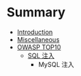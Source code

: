 # Summary

* [Introduction](README.md)
* [Miscellaneous](chapter1.md)
* [OWASP TOP10](owasp-top10.md)
  * [SQL 注入](owasp-top10/sql-zhu-ru.md)
    * MySQL 注入

